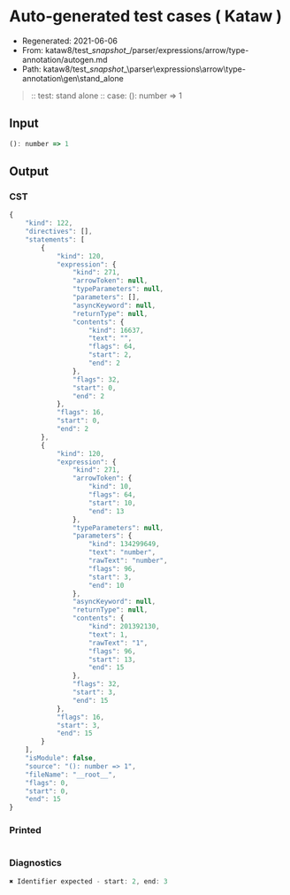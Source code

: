 # Auto-generated test cases ( Kataw )
- Regenerated: 2021-06-06
- From: kataw8/test\__snapshot__/parser/expressions/arrow/type-annotation/autogen.md
- Path: kataw8/test\__snapshot__\parser\expressions\arrow\type-annotation\gen\stand_alone
> :: test: stand alone
> :: case: (): number => 1
## Input

`````js
(): number => 1
`````
## Output

### CST

```javascript
{
    "kind": 122,
    "directives": [],
    "statements": [
        {
            "kind": 120,
            "expression": {
                "kind": 271,
                "arrowToken": null,
                "typeParameters": null,
                "parameters": [],
                "asyncKeyword": null,
                "returnType": null,
                "contents": {
                    "kind": 16637,
                    "text": "",
                    "flags": 64,
                    "start": 2,
                    "end": 2
                },
                "flags": 32,
                "start": 0,
                "end": 2
            },
            "flags": 16,
            "start": 0,
            "end": 2
        },
        {
            "kind": 120,
            "expression": {
                "kind": 271,
                "arrowToken": {
                    "kind": 10,
                    "flags": 64,
                    "start": 10,
                    "end": 13
                },
                "typeParameters": null,
                "parameters": {
                    "kind": 134299649,
                    "text": "number",
                    "rawText": "number",
                    "flags": 96,
                    "start": 3,
                    "end": 10
                },
                "asyncKeyword": null,
                "returnType": null,
                "contents": {
                    "kind": 201392130,
                    "text": 1,
                    "rawText": "1",
                    "flags": 96,
                    "start": 13,
                    "end": 15
                },
                "flags": 32,
                "start": 3,
                "end": 15
            },
            "flags": 16,
            "start": 3,
            "end": 15
        }
    ],
    "isModule": false,
    "source": "(): number => 1",
    "fileName": "__root__",
    "flags": 0,
    "start": 0,
    "end": 15
}
```

### Printed

```javascript

```

### Diagnostics

```javascript
✖ Identifier expected - start: 2, end: 3

```

